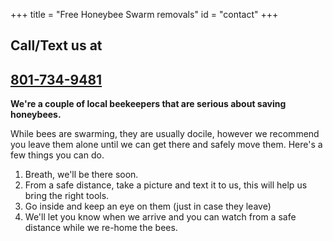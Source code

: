 +++
title = "Free Honeybee Swarm removals"
id = "contact"
+++

## Call/Text us at
## [801-734-9481](tel:8017349481)

**We're a couple of local beekeepers that are serious about saving honeybees.**

While bees are swarming, they are usually docile, however we recommend you leave them alone until we can get there and safely move them. Here's a few things you can do. 

1. Breath, we'll be there soon. 
2. From a safe distance, take a picture and text it to us, this will help us bring the right tools. 
3. Go inside and keep an eye on them (just in case they leave)
4. We'll let you know when we arrive and you can watch from a safe distance while we re-home the bees.




